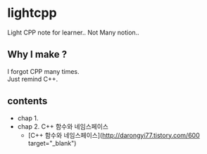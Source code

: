 # lightcpp

Light CPP note for learner..
Not Many notion..


## Why I make ?
 I forgot CPP many times.  
 Just remind C++. 

## contents

 - chap 1.
 - chap 2. C++ 함수와 네임스페이스 
   * [C++ 함수와 네임스페이스](http://darongyi77.tistory.com/600 target="_blank")
